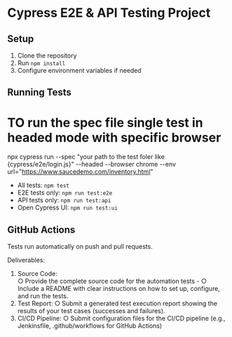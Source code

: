 # Cypress E2E & API Testing Project

## Setup
1. Clone the repository
2. Run `npm install`
3. Configure environment variables if needed

## Running Tests
# TO run the spec file single test in headed mode with specific browser 
npx cypress run --spec  "your path to the test foler like {cypress/e2e/login.js}" --headed --browser chrome --env url="https://www.saucedemo.com/inventory.html"
- All tests: `npm test`
- E2E tests only: `npm run test:e2e`
- API tests only: `npm run test:api`
- Open Cypress UI: `npm run test:ui`

## GitHub Actions
Tests run automatically on push and pull requests.


Deliverables:
1. Source Code:  
○ Provide the complete source code for the automation tests - 
○ Include a README with clear instructions on how to set up, configure, and
run the tests.
2. Test Report:
○ Submit a generated test execution report showing the results of your test
cases (successes and failures).
3. CI/CD Pipeline:
○ Submit configuration files for the CI/CD pipeline (e.g., Jenkinsfile,
.github/workflows for GitHub Actions)


